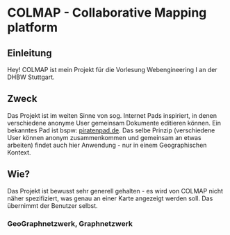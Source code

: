 # COLMAP - Collaborative Mapping platform

## Einleitung
Hey! 
COLMAP ist mein Projekt für die Vorlesung Webengineering I an der DHBW Stuttgart.

## Zweck
Das Projekt ist im weiten Sinne von sog. Internet Pads inspiriert, in denen verschiedene anonyme User gemeinsam Dokumente editieren können. Ein bekanntes Pad ist bspw: [piratenpad.de](https://www.piratenpad.de/).
Das selbe Prinzip (verschiedene User können anonym zusammenkommen und gemeinsam an etwas arbeiten) findet auch hier Anwendung - nur in einem Geographischen Kontext.

## Wie?
Das Projekt ist bewusst sehr generell gehalten - es wird von COLMAP nicht näher spezifiziert, was genau an einer Karte angezeigt werden soll. Das übernimmt der Benutzer selbst.

### GeoGraphnetzwerk, Graphnetzwerk
